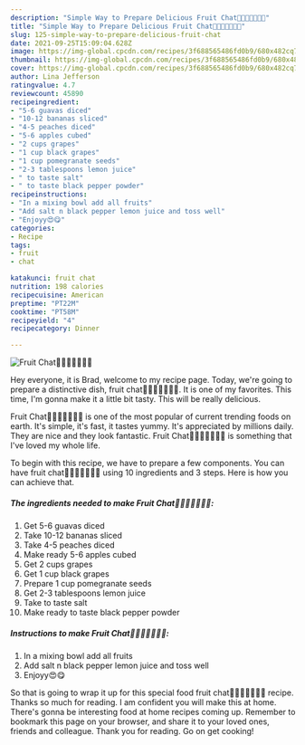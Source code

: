 ```yaml
---
description: "Simple Way to Prepare Delicious Fruit Chat🍌🍎🍏🍊🍋🍇🍑"
title: "Simple Way to Prepare Delicious Fruit Chat🍌🍎🍏🍊🍋🍇🍑"
slug: 125-simple-way-to-prepare-delicious-fruit-chat
date: 2021-09-25T15:09:04.628Z
image: https://img-global.cpcdn.com/recipes/3f688565486fd0b9/680x482cq70/fruit-chat🍌🍎🍏🍊🍋🍇🍑-recipe-main-photo.jpg
thumbnail: https://img-global.cpcdn.com/recipes/3f688565486fd0b9/680x482cq70/fruit-chat🍌🍎🍏🍊🍋🍇🍑-recipe-main-photo.jpg
cover: https://img-global.cpcdn.com/recipes/3f688565486fd0b9/680x482cq70/fruit-chat🍌🍎🍏🍊🍋🍇🍑-recipe-main-photo.jpg
author: Lina Jefferson
ratingvalue: 4.7
reviewcount: 45890
recipeingredient:
- "5-6 guavas diced"
- "10-12 bananas sliced"
- "4-5 peaches diced"
- "5-6 apples cubed"
- "2 cups grapes"
- "1 cup black grapes"
- "1 cup pomegranate seeds"
- "2-3 tablespoons lemon juice"
- " to taste salt"
- " to taste black pepper powder"
recipeinstructions:
- "In a mixing bowl add all fruits"
- "Add salt n black pepper lemon juice and toss well"
- "Enjoyy😍😋"
categories:
- Recipe
tags:
- fruit
- chat

katakunci: fruit chat 
nutrition: 198 calories
recipecuisine: American
preptime: "PT22M"
cooktime: "PT58M"
recipeyield: "4"
recipecategory: Dinner

---
```



![Fruit Chat🍌🍎🍏🍊🍋🍇🍑](https://img-global.cpcdn.com/recipes/3f688565486fd0b9/680x482cq70/fruit-chat🍌🍎🍏🍊🍋🍇🍑-recipe-main-photo.jpg)

Hey everyone, it is Brad, welcome to my recipe page. Today, we're going to prepare a distinctive dish, fruit chat🍌🍎🍏🍊🍋🍇🍑. It is one of my favorites. This time, I'm gonna make it a little bit tasty. This will be really delicious.



Fruit Chat🍌🍎🍏🍊🍋🍇🍑 is one of the most popular of current trending foods on earth. It's simple, it's fast, it tastes yummy. It's appreciated by millions daily. They are nice and they look fantastic. Fruit Chat🍌🍎🍏🍊🍋🍇🍑 is something that I've loved my whole life.


To begin with this recipe, we have to prepare a few components. You can have fruit chat🍌🍎🍏🍊🍋🍇🍑 using 10 ingredients and 3 steps. Here is how you can achieve that.

<!--inarticleads1-->

##### The ingredients needed to make Fruit Chat🍌🍎🍏🍊🍋🍇🍑:

1. Get 5-6 guavas diced
1. Take 10-12 bananas sliced
1. Take 4-5 peaches diced
1. Make ready 5-6 apples cubed
1. Get 2 cups grapes
1. Get 1 cup black grapes
1. Prepare 1 cup pomegranate seeds
1. Get 2-3 tablespoons lemon juice
1. Take  to taste salt
1. Make ready  to taste black pepper powder




<!--inarticleads2-->

##### Instructions to make Fruit Chat🍌🍎🍏🍊🍋🍇🍑:

1. In a mixing bowl add all fruits
1. Add salt n black pepper lemon juice and toss well
1. Enjoyy😍😋




So that is going to wrap it up for this special food fruit chat🍌🍎🍏🍊🍋🍇🍑 recipe. Thanks so much for reading. I am confident you will make this at home. There's gonna be interesting food at home recipes coming up. Remember to bookmark this page on your browser, and share it to your loved ones, friends and colleague. Thank you for reading. Go on get cooking!

